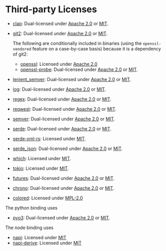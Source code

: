 # Third-party Licenses

- [clap](https://crates.io/crates/clap):
  Dual-licensed under [Apache 2.0][Apache2] or [MIT].
- [git2](https://crates.io/crates/git2):
  Dual-licensed under [Apache 2.0][Apache2] or [MIT].

    The following are conditionally included in binaries (using the `openssl-vendored` feature on a
    case-by-case basis) because it is a dependency of git2:

    - [openssl](https://crates.io/crates/openssl): Licensed under [Apache 2.0][Apache2]
    - [openssl-probe](https://crates.io/crates/openssl-probe):
      Dual-licensed under [Apache 2.0][Apache2] or [MIT].

- [lenient_semver](https://crates.io/crates/lenient_semver):
  Dual-licensed under [Apache 2.0][Apache2] or [MIT].
- [log](https://crates.io/crates/log):
  Dual-licensed under [Apache 2.0][Apache2] or [MIT].
- [regex](https://crates.io/crates/regex):
  Dual-licensed under [Apache 2.0][Apache2] or [MIT].
- [reqwest](https://crates.io/crates/reqwest):
  Dual-licensed under [Apache 2.0][Apache2] or [MIT].
- [semver](https://crates.io/crates/semver):
  Dual-licensed under [Apache 2.0][Apache2] or [MIT].
- [serde](https://crates.io/crates/serde):
  Dual-licensed under [Apache 2.0][Apache2] or [MIT].
- [serde-xml-rs](https://crates.io/crates/serde-xml-rs): Licensed under [MIT].
- [serde_json](https://crates.io/crates/serde_json):
  Dual-licensed under [Apache 2.0][Apache2] or [MIT].
- [which](https://crates.io/crates/which): Licensed under [MIT].
- [tokio](https://crates.io/crates/tokio): Licensed under [MIT].
- [futures](https://crates.io/crates/futures):
  Dual-licensed under [Apache 2.0][Apache2] or [MIT].
- [chrono](https://crates.io/crates/chrono):
  Dual-licensed under [Apache 2.0][Apache2] or [MIT].
- [colored](https://crates.io/crates/colored): Licensed under [MPL-2.0]

The python binding uses

- [pyo3](https://crates.io/crates/pyo3):
  Dual-licensed under [Apache 2.0][Apache2] or [MIT].

The node binding uses

- [napi](https://crates.io/crates/napi): Licensed under [MIT]
- [napi-derive](https://crates.io/crates/napi-derive): Licensed under [MIT]

[MIT]: https://choosealicense.com/licenses/mit
[Apache2]: https://choosealicense.com/licenses/apache-2.0/
[MPL-2.0]: https://choosealicense.com/licenses/mpl-2.0
